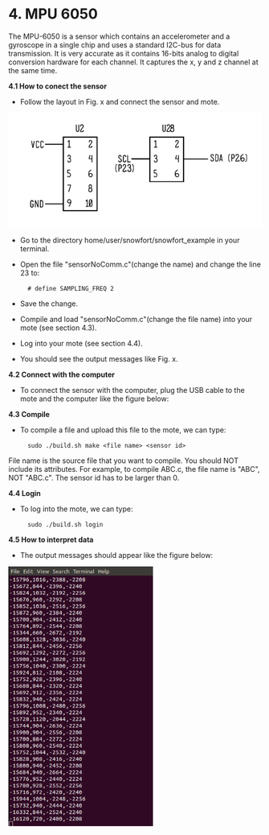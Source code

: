 # **4. MPU 6050**
The MPU-6050 is a sensor which contains an accelerometer and a gyroscope in a single chip and uses a standard I2C-bus for data transmission. It is very accurate as it contains 16-bits analog to digital conversion hardware for each channel. It captures the x, y and z channel at the same time.

**4.1 How to conect the sensor**

* Follow the layout in Fig. x and connect the sensor and mote.

![Test Image](https://raw.githubusercontent.com/VeronicaYamee/GitHub/master/images/layout.jpg)

* Go to the directory home/user/snowfort/snowfort_example in your terminal.
* Open the file "sensorNoComm.c"(change the name) and change the line 23 to: 

		# define SAMPLING_FREQ 2
* Save the change.
* Compile and load "sensorNoComm.c"(change the file name) into your mote (see section 4.3).
* Log into your mote (see section 4.4).
* You should see the output messages like Fig. x.

**4.2 Connect with the computer**

* To connect the sensor with the computer, plug the USB cable to the mote and the computer like the figure below: 

**4.3 Compile**

* To compile a file and upload this file to the mote, we can type:

		sudo ./build.sh make <file name> <sensor id>

File name is the source file that you want to compile. You should NOT include its attributes. For example, to compile ABC.c, the file name is "ABC", NOT "ABC.c". The sensor id has to be larger than 0.

**4.4 Login**

* To log into the mote, we can type:

		sudo ./build.sh login

**4.5 How to interpret data** 

* The output messages should appear like the figure below:

![Test Image](https://raw.githubusercontent.com/VeronicaYamee/GitHub/master/images/outputmpu6050.png)
